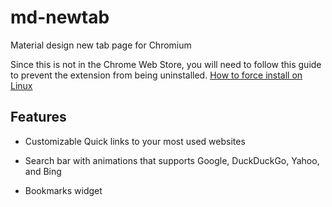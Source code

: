 # md-newtab
Material design new tab page for Chromium

Since this is not in the Chrome Web Store, you will need to follow this guide to prevent the extension from being uninstalled.
[How to force install on Linux](https://github.com/legostax/md-newtab/wiki/Installation)

## Features
- Customizable Quick links to your most used websites

- Search bar with animations that supports Google, DuckDuckGo, Yahoo, and Bing

- Bookmarks widget
